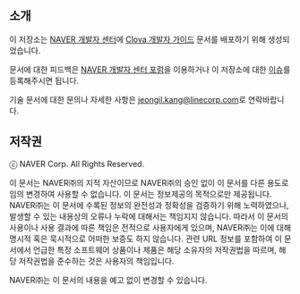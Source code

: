 ## 소개
이 저장소는 [NAVER 개발자 센터](https://developers.naver.com/main/)에 [Clova 개발자 가이드](https://developers.naver.com/docs/clova/guide/) 문서를 배포하기 위해 생성되었습니다.

문서에 대한 피드백은 [NAVER 개발자 센터 포럼](http://forum.developers.naver.com/)을 이용하거나 이 저장소에 대한 [이슈](https://github.com/naver/clova-developer-guide/issues)를 등록해주시면 됩니다.

기술 문서에 대한 문의나 자세한 사항은 [jeongil.kang@linecorp.com](mailto://jeongil.kang@linecorp.com)로 연락바랍니다.

## 저작권

ⓒ NAVER Corp. All Rights Reserved.

이 문서는 NAVER㈜의 지적 자산이므로 NAVER㈜의 승인 없이 이 문서를 다른 용도로 임의 변경하여 사용할 수 없습니다.
이 문서는 정보제공의 목적으로만 제공됩니다. NAVER㈜는 이 문서에 수록된 정보의 완전성과 정확성을 검증하기 위해 노력하였으나, 발생할 수 있는 내용상의 오류나 누락에 대해서는 책임지지 않습니다. 따라서 이 문서의 사용이나 사용 결과에 따른 책임은 전적으로 사용자에게 있으며, NAVER㈜는 이에 대해 명시적 혹은 묵시적으로 어떠한 보증도 하지 않습니다. 관련 URL 정보를 포함하여 이 문서에서 언급한 특정 소프트웨어 상품이나 제품은 해당 소유자의 저작권법을 따르며, 해당 저작권법을 준수하는 것은 사용자의 책임입니다.

NAVER㈜는 이 문서의 내용을 예고 없이 변경할 수 있습니다.
